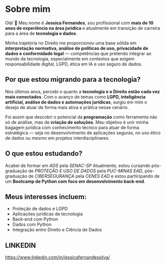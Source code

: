 # Sobre mim

Olá! 👋 Meu nome é **Jessica Fernandes**, sou profissional com **mais de 10 anos de experiência na área jurídica** e atualmente em transição de carreira para a área de **tecnologia e dados**.

Minha trajetória no Direito me proporcionou uma base sólida em **interpretação normativa, análise de políticas de uso, privacidade de dados e conformidade legal** — competências que pretendo integrar ao mundo da tecnologia, especialmente em contextos que exigem responsabilidade digital, LGPD, ética em IA e uso seguro de dados.

## Por que estou migrando para a tecnologia?

Nos últimos anos, percebi o quanto a **tecnologia e o Direito estão cada vez mais conectados**. Com o avanço de temas como **LGPD, inteligência artificial, análise de dados e automações jurídicas**, surgiu em mim o desejo de atuar de forma mais ativa e prática nesse cenário.

Foi assim que descobri o potencial da **programação** como ferramenta não só de análise, mas de **criação de soluções**. Meu objetivo é unir minha bagagem jurídica com conhecimento técnico para atuar de forma estratégica — seja no desenvolvimento de aplicações seguras, no uso ético de dados ou mesmo em projetos interdisciplinares.

## O que estou estudando?

Acabei de formar em *ADS* pela *SENAC-SP*
Atualmente, estou cursando pós-graduação de *PROTEÇÃO E USO DE DADOS* pela *PUC-MINAS EAD*, 
pós-graduação de *CIBERSEGURANÇA* pela *CENES EAD* e
estou participando de um **Bootcamp de Python com foco em desenvolvimento back-end**. 

## Meus interesses incluem:

- Proteção de dados e LGPD  
- Aplicações jurídicas de tecnologia  
- Back-end com Python
- Dados com Python 
- Integração entre Direito e Ciência de Dados  

## LINKEDIN
https://www.linkedin.com/in/jessicafernandessilva/ 
